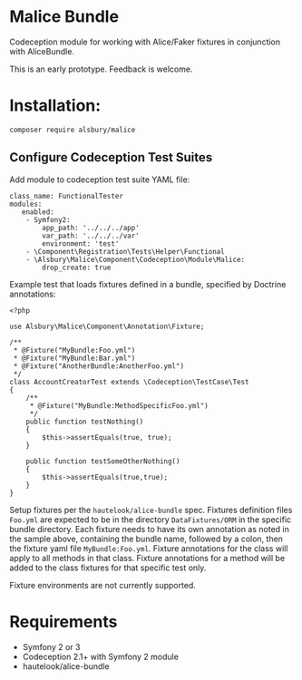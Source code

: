 # Malice Bundle

Codeception module for working with Alice/Faker fixtures in conjunction with AliceBundle.

This is an early prototype. Feedback is welcome.

# Installation:

    composer require alsbury/malice

## Configure Codeception Test Suites

Add module to codeception test suite YAML file:

    class_name: FunctionalTester
    modules:
       enabled:
        - Symfony2:
            app_path: '../../../app'
            var_path: '../../../var'
            environment: 'test'
        - \Component\Registration\Tests\Helper\Functional
        - \Alsbury\Malice\Component\Codeception\Module\Malice:
            drop_create: true
    
Example test that loads fixtures defined in a bundle, specified by Doctrine annotations:

    <?php
    
    use Alsbury\Malice\Component\Annotation\Fixture;
    
    /**
     * @Fixture("MyBundle:Foo.yml")
     * @Fixture("MyBundle:Bar.yml")
     * @Fixture("AnotherBundle:AnotherFoo.yml")
     */
    class AccountCreatorTest extends \Codeception\TestCase\Test
    {
        /**
         * @Fixture("MyBundle:MethodSpecificFoo.yml")
         */
        public function testNothing()
        {
            $this->assertEquals(true, true);
        }
    
        public function testSomeOtherNothing()
        {
            $this->assertEquals(true,true);
        }
    }            
       
Setup fixtures per the `hautelook/alice-bundle` spec. Fixtures definition files `Foo.yml` are expected
to be in the directory `DataFixtures/ORM` in the specific bundle directory. Each fixture needs to have
its own annotation as noted in the sample above, containing the bundle name, followed by a colon, then the
fixture yaml file `MyBundle:Foo.yml`. Fixture annotations for the class will apply to all methods in that
class. Fixture annotations for a method will be added to the class fixtures for that specific test only.

Fixture environments are not currently supported. 
            
# Requirements

* Symfony 2 or 3
* Codeception 2.1+ with Symfony 2 module
* hautelook/alice-bundle
